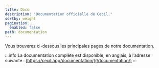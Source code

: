 ```yaml
---
title: Docs
description: "Documentation officielle de Cecil."
sortby: weight
pagination:
  enabled: false
path: documentation
---
```

Vous trouverez ci-dessous les principales pages de notre documentation.

:::info
La documentation complète est disponible, en anglais, à l’adresse suivante : [https://cecil.app/documentation/](/documentation/)
:::
